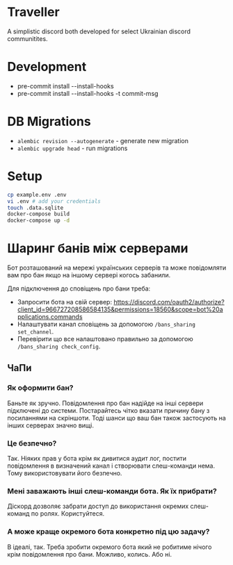 # Traveller

A simplistic discord both developed for select Ukrainian discord communitites.

# Development

- pre-commit install --install-hooks
- pre-commit install --install-hooks -t commit-msg

# DB Migrations

- `alembic revision --autogenerate` - generate new migration
- `alembic upgrade head` - run migrations

# Setup

```sh
cp example.env .env
vi .env # add your credentials
touch .data.sqlite
docker-compose build
docker-compose up -d
```

# Шаринг банів між серверами

Бот розташований на мережі українських серверів та може повідомляти вам про бан якщо на іншому сервері когось забанили.

Для підключення до сповіщень про бани треба:

- Запросити бота на свій сервер: https://discord.com/oauth2/authorize?client_id=966727208586584135&permissions=18560&scope=bot%20applications.commands
- Налаштувати канал сповіщень за допомогою `/bans_sharing set_channel`.
- Перевірити що все налаштовано правильно за допомогою `/bans_sharing check_config`.

## ЧаПи

### Як оформити бан?

Баньте як зручно. Повідомлення про бан надійде на інші сервери підключені до системи. Постарайтесь чітко вказати причину бану з посиланнями на скріншоти. Тоді шанси що ваш бан також застосують на інших серверах значно вищі.

### Це безпечно?

Так. Ніяких прав у бота крім як дивитися аудит лог, постити повідомлення в визначений канал і створювати слеш-команди нема. Тому використовувати його безпечно.

### Мені заважають інші слеш-команди бота. Як їх прибрати?

Діскорд дозволяє забрати доступ до використання окремих слеш-команд по ролях. Користуйтеся.

### А може краще окремого бота конкретно під цю задачу?

В ідеалі, так. Треба зробити окремого бота який не робитиме нічого крім повідомлення про бани. Можливо, колись. Або ні.
